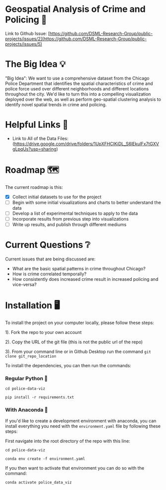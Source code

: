 # Geospatial Analysis of Crime and Policing 👮

Link to Github Issue: [https://github.com/DSML-Research-Group/public-projects/issues/2](https://github.com/DSML-Research-Group/public-projects/issues/5)

# The Big Idea 💡
"Big Idea": We want to use a comprehensive dataset from the Chicago Police Department that identifies the spatial characteristics of crime and police force used over different neighborhoods and different locations throughout the city.  We'd like to turn this into a compelling visualization deployed over the web, as well as perform geo-spatial clustering analysis to identify novel spatial trends in crime and policing.

# Helpful Links 🔗
 - Link to All of the Data Files: (https://drive.google.com/drive/folders/1UpXFHClKiDL_S6lEkulFx7tGXVgLpqUs?usp=sharing)

# Roadmap 🗺️
The current roadmap is this:
 - [x] Collect initial datasets to use for the project
 - [ ] Begin with some initial visualizations and charts to better understand the data
 - [ ] Develop a list of experimental techniques to apply to the data
 - [ ] Incorporate results from previous step into visualizations
 - [ ] Write up results, and publish through different mediums

# Current Questions ❔
Current issues that are being discussed are:

 - What are the basic spatial patterns in crime throughout Chicago?
 - How is crime correlated temporally?
 - How consistently does increased crime result in increased policing and vice-versa?

# Installation 🖥️
To install the project on your computer locally, please follow these steps:

1).  Fork the repo to your own account

2).  Copy the URL of the git file (this is not the public url of the repo)

3).  From your command line or in Github Desktop run the command `git clone git_repo_location`

To install the dependencies, you can then run the commands:

### Regular Python 🐍
`cd police-data-viz`

`pip install -r requirements.txt`

### With Anaconda 🐍
If you'd like to create a development environment with anaconda, you can install everything you need with the `environment.yaml` file by following these steps:

First navigate into the root directory of the repo with this line:

`cd police-data-viz`

`conda env create -f environment.yaml`

If you then want to activate that environment you can do so with the command:

`conda activate police_data_viz`
